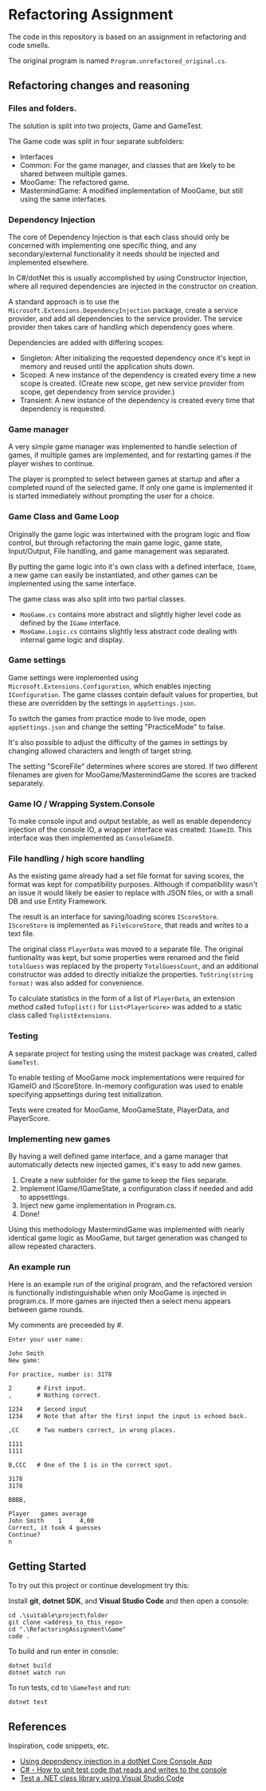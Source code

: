 # Refactoring Assignment

The code in this repository is based on an assignment in refactoring and code smells.

The original program is named `Program.unrefactored_original.cs`.

## Refactoring changes and reasoning

### Files and folders.

The solution is split into two projects, Game and GameTest.

The Game code was split in four separate subfolders:

-   Interfaces
-   Common: For the game manager, and classes that are likely to be shared
    between multiple games.
-   MooGame: The refactored game.
-   MastermindGame: A modified implementation of MooGame, but still using the
    same interfaces.

### Dependency Injection

The core of Dependency Injection is that each class should only be concerned
with implementing one specific thing, and any secondary/external functionality
it needs should be injected and implemented elsewhere.

In C#/dotNet this is usually accomplished by using Constructor Injection, where
all required dependencies are injected in the constructor on creation.

A standard approach is to use the `Microsoft.Extensions.DependencyInjection`
package, create a service provider, and add all dependencies to the service
provider. The service provider then takes care of handling which dependency
goes where.

Dependencies are added with differing scopes:

-   Singleton: After initializing the requested dependency once it's kept in
    memory and reused until the application shuts down.
-   Scoped: A new instance of the dependency is created every time a new scope
    is created. (Create new scope, get new service provider from scope, get
    dependency from service provider.)
-   Transient: A new instance of the dependency is created every time that
    dependency is requested.

### Game manager

A very simple game manager was implemented to handle selection of games, if
multiple games are implemented, and for restarting games if the player wishes to
continue.

The player is prompted to select between games at startup and after a completed
round of the selected game.
If only one game is implemented it is started immediately without prompting the
user for a choice.

### Game Class and Game Loop

Originally the game logic was intertwined with the program logic and flow
control, but through refactoring the main game logic, game state, Input/Output,
File handling, and game management was separated.

By putting the game logic into it's own class with a defined interface, `IGame`,
a new game can easily be instantiated, and other games can be implemented
using the same interface.

The game class was also split into two partial classes.

-   `MooGame.cs` contains more abstract and slightly higher level code
    as defined by the `IGame` interface.
-   `MooGame.Logic.cs` contains slightly less abstract code dealing with
    internal game logic and display.

### Game settings

Game settings were implemented using `Microsoft.Extensions.Configuration`,
which enables injecting `IConfiguration`.
The game classes contain default values for properties, but these are overridden
by the settings in `appSettings.json`.

To switch the games from practice mode to live mode, open `appSettings.json` and
change the setting "PracticeMode" to false.

It's also possible to adjust the difficulty of the games in settings by changing
allowed characters and length of target string.

The setting "ScoreFile" determines where scores are stored. If two different
filenames are given for MooGame/MastermindGame the scores are tracked separately.

### Game IO / Wrapping System.Console

To make console input and output testable, as well as enable dependency
injection of the console IO, a wrapper interface was created: `IGameIO`.
This interface was then implemented as `ConsoleGameIO`.

### File handling / high score handling

As the existing game already had a set file format for saving scores, the format
was kept for compatibility purposes. Although if compatibility wasn't an issue
it would likely be easier to replace with JSON files, or with a small DB and use
Entity Framework.

The result is an interface for saving/loading scores `IScoreStore`.
`IScoreStore` is implemented as `FileScoreStore`, that reads and writes to a
text file.

The original class `PlayerData` was moved to a separate file. The original
funtionality was kept, but some properties were renamed and the field `totalGuess`
was replaced by the property `TotalGuessCount`, and an additional constructor
was added to directly initialize the properties.
`ToString(string format)` was also added for convenience.

To calculate statistics in the form of a list of `PlayerData`, an extension
method called `ToToplist()` for `List<PlayerScore>` was added to a static class
called `ToplistExtensions`.

### Testing

A separate project for testing using the mstest package was created, called
`GameTest`.

To enable testing of MooGame mock implementations were required for IGameIO and
IScoreStore. In-memory configuration was used to enable specifying
appsettings during test initialization.

Tests were created for MooGame, MooGameState, PlayerData, and PlayerScore.

### Implementing new games

By having a well defined game interface, and a game manager that automatically
detects new injected games, it's easy to add new games.

1. Create a new subfolder for the game to keep the files separate.
2. Implement IGame/IGameState, a configuration class if needed and add to
   appsettings.
3. Inject new game implementation in Program.cs.
4. Done!

Using this methodology MastermindGame was implemented with nearly identical
game logic as MooGame, but target generation was changed to allow repeated
characters.

### An example run

Here is an example run of the original program, and the refactored version
is functionally indistinguishable when only MooGame is injected in program.cs.
If more games are injected then a select menu appears between game rounds.

My comments are preceeded by #.

```
Enter your user name:

John Smith
New game:

For practice, number is: 3178

2       # First input.
,       # Nothing correct.

1234    # Second input
1234    # Note that after the first input the input is echoed back.

,CC     # Two numbers correct, in wrong places.

1111
1111

B,CCC   # One of the 1 is in the correct spot.

3178
3178

BBBB,

Player   games average
John Smith    1     4,00
Correct, it took 4 guesses
Continue?
n
```

## Getting Started

To try out this project or continue development try this:

Install **git**, **dotnet SDK**, and **Visual Studio Code** and then open a
console:

```
cd .\suitable\project\folder
git clone <address_to_this_repo>
cd ".\RefactoringAssignment\Game"
code .
```

To build and run enter in console:

```
dotnet build
dotnet watch run
```

To run tests, cd to `\GameTest` and run:

```
dotnet test
```

## References

Inspiration, code snippets, etc.

-   [Using dependency injection in a dotNet Core Console App](https://andrewlock.net/using-dependency-injection-in-a-net-core-console-application/)
-   [C# - How to unit test code that reads and writes to the console](https://makolyte.com/csharp-how-to-unit-test-code-that-reads-and-writes-to-the-console/)
-   [Test a .NET class library using Visual Studio Code](https://learn.microsoft.com/en-us/dotnet/core/tutorials/testing-library-with-visual-studio-code?pivots=dotnet-7-0)

